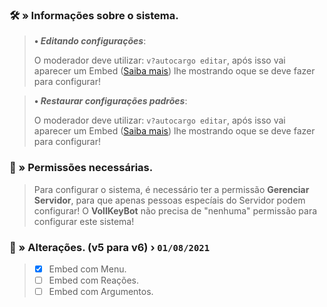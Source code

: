 ### 🛠️ » Informações sobre o sistema.
> **• *Editando configurações***:
> 
> O moderador deve utilizar: `v?autocargo editar`, após isso vai aparecer um Embed ([Saiba mais](https://google.com/)) lhe mostrando oque se deve fazer para configurar!

> **• *Restaurar configurações padrões***:
> 
> O moderador deve utilizar: `v?autocargo editar`, após isso vai aparecer um Embed ([Saiba mais](https://google.com/)) lhe mostrando oque se deve fazer para configurar!

### 🔖 » Permissões necessárias.
> Para configurar o sistema, é necessário ter a permissão **Gerenciar Servidor**, para que apenas pessoas especíais do Servidor podem configurar! O **VollKeyBot** não precisa de "nenhuma" permissão para configurar este sistema!


### 📜 » Alterações. (**v5** para **v6**) › `01/08/2021`
> - [x] Embed com Menu.
> - [ ] Embed com Reações.
> - [ ] Embed com Argumentos.